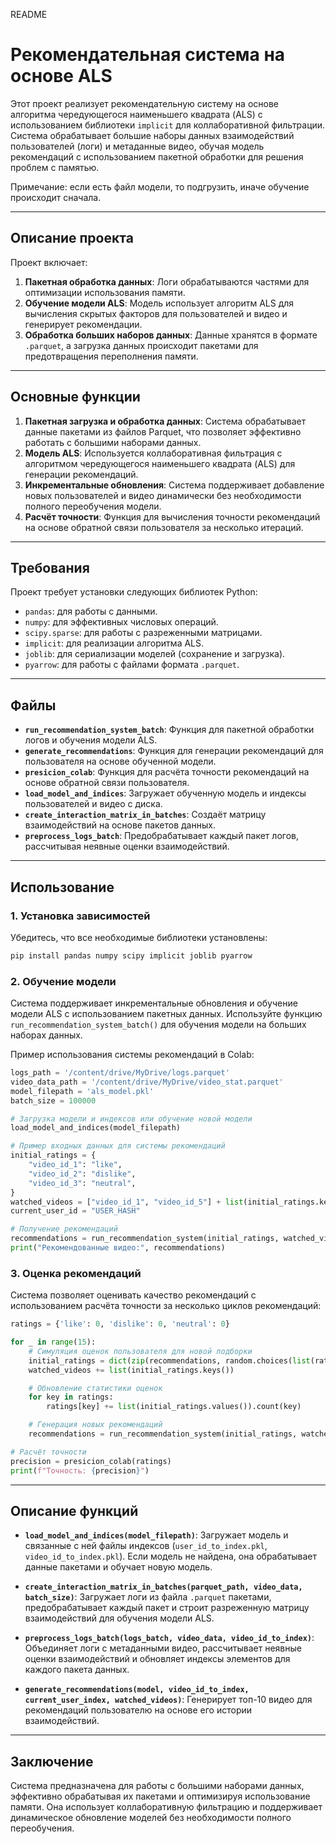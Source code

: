 README

# Рекомендательная система на основе ALS

Этот проект реализует рекомендательную систему на основе алгоритма чередующегося наименьшего квадрата (ALS) с использованием библиотеки `implicit` для коллаборативной фильтрации. Система обрабатывает большие наборы данных взаимодействий пользователей (логи) и метаданные видео, обучая модель рекомендаций с использованием пакетной обработки для решения проблем с памятью.

Примечание: если есть файл модели, то подгрузить, иначе обучение происходит сначала.

---

## Описание проекта

Проект включает:
1. **Пакетная обработка данных**: Логи обрабатываются частями для оптимизации использования памяти.
2. **Обучение модели ALS**: Модель использует алгоритм ALS для вычисления скрытых факторов для пользователей и видео и генерирует рекомендации.
3. **Обработка больших наборов данных**: Данные хранятся в формате `.parquet`, а загрузка данных происходит пакетами для предотвращения переполнения памяти.

---

## Основные функции

1. **Пакетная загрузка и обработка данных**: Система обрабатывает данные пакетами из файлов Parquet, что позволяет эффективно работать с большими наборами данных.
2. **Модель ALS**: Используется коллаборативная фильтрация с алгоритмом чередующегося наименьшего квадрата (ALS) для генерации рекомендаций.
3. **Инкрементальные обновления**: Система поддерживает добавление новых пользователей и видео динамически без необходимости полного переобучения модели.
4. **Расчёт точности**: Функция для вычисления точности рекомендаций на основе обратной связи пользователя за несколько итераций.

---

## Требования

Проект требует установки следующих библиотек Python:
- `pandas`: для работы с данными.
- `numpy`: для эффективных числовых операций.
- `scipy.sparse`: для работы с разреженными матрицами.
- `implicit`: для реализации алгоритма ALS.
- `joblib`: для сериализации моделей (сохранение и загрузка).
- `pyarrow`: для работы с файлами формата `.parquet`.

---

## Файлы

- **`run_recommendation_system_batch`**: Функция для пакетной обработки логов и обучения модели ALS.
- **`generate_recommendations`**: Функция для генерации рекомендаций для пользователя на основе обученной модели.
- **`presicion_colab`**: Функция для расчёта точности рекомендаций на основе обратной связи пользователя.
- **`load_model_and_indices`**: Загружает обученную модель и индексы пользователей и видео с диска.
- **`create_interaction_matrix_in_batches`**: Создаёт матрицу взаимодействий на основе пакетов данных.
- **`preprocess_logs_batch`**: Предобрабатывает каждый пакет логов, рассчитывая неявные оценки взаимодействий.

---

## Использование

### 1. Установка зависимостей
Убедитесь, что все необходимые библиотеки установлены:
```bash
pip install pandas numpy scipy implicit joblib pyarrow
```

### 2. Обучение модели

Система поддерживает инкрементальные обновления и обучение модели ALS с использованием пакетных данных. Используйте функцию `run_recommendation_system_batch()` для обучения модели на больших наборах данных.

Пример использования системы рекомендаций в Colab:

```python
logs_path = '/content/drive/MyDrive/logs.parquet'
video_data_path = '/content/drive/MyDrive/video_stat.parquet'
model_filepath = 'als_model.pkl'
batch_size = 100000

# Загрузка модели и индексов или обучение новой модели
load_model_and_indices(model_filepath)

# Пример входных данных для системы рекомендаций
initial_ratings = {
    "video_id_1": "like",
    "video_id_2": "dislike",
    "video_id_3": "neutral",
}
watched_videos = ["video_id_1", "video_id_5"] + list(initial_ratings.keys())
current_user_id = "USER_HASH"

# Получение рекомендаций
recommendations = run_recommendation_system(initial_ratings, watched_videos, current_user_id)
print("Рекомендованные видео:", recommendations)
```

### 3. Оценка рекомендаций

Система позволяет оценивать качество рекомендаций с использованием расчёта точности за несколько циклов рекомендаций:

```python
ratings = {'like': 0, 'dislike': 0, 'neutral': 0}

for _ in range(15):
    # Симуляция оценок пользователя для новой подборки
    initial_ratings = dict(zip(recommendations, random.choices(list(ratings.keys()), weights=[4, 1, 2], k=10)))
    watched_videos += list(initial_ratings.keys())

    # Обновление статистики оценок
    for key in ratings:
        ratings[key] += list(initial_ratings.values()).count(key)

    # Генерация новых рекомендаций
    recommendations = run_recommendation_system(initial_ratings, watched_videos, current_user_id)

# Расчёт точности
precision = presicion_colab(ratings)
print(f"Точность: {precision}")
```

---

## Описание функций

- **`load_model_and_indices(model_filepath)`**: Загружает модель и связанные с ней файлы индексов (`user_id_to_index.pkl`, `video_id_to_index.pkl`). Если модель не найдена, она обрабатывает данные пакетами и обучает новую модель.

- **`create_interaction_matrix_in_batches(parquet_path, video_data, batch_size)`**: Загружает логи из файла `.parquet` пакетами, предобрабатывает каждый пакет и строит разреженную матрицу взаимодействий для обучения модели ALS.

- **`preprocess_logs_batch(logs_batch, video_data, video_id_to_index)`**: Объединяет логи с метаданными видео, рассчитывает неявные оценки взаимодействий и обновляет индексы элементов для каждого пакета данных.

- **`generate_recommendations(model, video_id_to_index, current_user_index, watched_videos)`**: Генерирует топ-10 видео для рекомендаций пользователю на основе его истории взаимодействий.

---

## Заключение

Система предназначена для работы с большими наборами данных, эффективно обрабатывая их пакетами и оптимизируя использование памяти. Она использует коллаборативную фильтрацию и поддерживает динамическое обновление моделей без необходимости полного переобучения.
```
